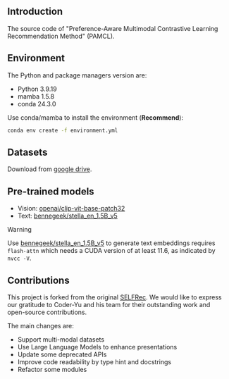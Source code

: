 ## Introduction

The source code of "Preference-Aware Multimodal Contrastive Learning Recommendation Method" (PAMCL). 

## Environment

The Python and package managers version are:
- Python 3.9.19
- mamba 1.5.8
- conda 24.3.0

Use conda/mamba to install the environment (**Recommend**):
```bash
conda env create -f environment.yml
```

## Datasets

Download from [google drive](https://drive.google.com/file/d/19h7L42K5m51uD8PxfZNiAWT1SOZEWrja/view?usp=sharing).

## Pre-trained models

- Vision: [openai/clip-vit-base-patch32](https://huggingface.co/openai/clip-vit-base-patch32)
- Text: [bennegeek/stella_en_1.5B_v5](https://huggingface.co/bennegeek/stella_en_1.5B_v5)

> [!warning]
> Use [bennegeek/stella_en_1.5B_v5](https://huggingface.co/bennegeek/stella_en_1.5B_v5) to generate text embeddings requires `flash-attn` which needs a CUDA version of at least 11.6, as indicated by `nvcc -V`.

## Contributions

This project is forked from the original [SELFRec](https://github.com/Coder-Yu/SELFRec). We would like to express our gratitude to Coder-Yu and his team for their outstanding work and open-source contributions.

The main changes are:
- Support multi-modal datasets
- Use Large Language Models to enhance presentations
- Update some deprecated APIs
- Improve code readability by type hint and docstrings
- Refactor some modules
